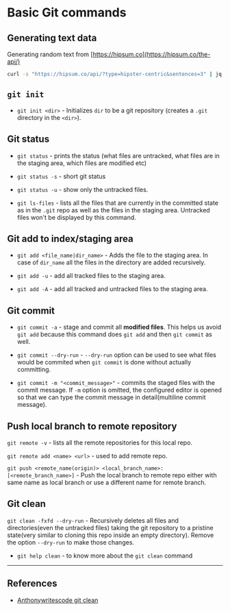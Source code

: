 # Basic Git commands

## Generating text data

Generating random text from [https://hipsum.co](https://hipsum.co/the-api/)

```Bash
curl -s "https://hipsum.co/api/?type=hipster-centric&sentences=3" | jq
```

## `git init`

* `git init <dir>` - Initializes `dir` to be a git repository (creates a `.git` directory in the `<dir>`).

## Git status

* `git status` - prints the status (what files are untracked, what files are in the staging area, which files are modified etc)

* `git status -s` - short git status
* `git status -u` - show only the untracked files.

* `git ls-files` - lists all the files that are currently in the committed state as in the `.git` repo as well as the files in the staging area. Untracked files won't be displayed by this command.

## Git add to index/staging area

* `git add <file_name|dir_name>` - Adds the file to the staging area. In case of `dir_name` all the files in the directory are added recursively.

* `git add -u` - add all tracked files to the staging area.

* `git add -A` - add all tracked and untracked files to the staging area.

## Git commit

* `git commit -a` - stage and commit all **modified files**. This helps us avoid `git add` because this command does `git add` and then `git commit` as well.

* `git commit --dry-run` - `--dry-run` option can be used to see what files would be commited when `git commit` is done without actually committing.

* `git commit -m "<commit_message>"` - commits the staged files with the commit message. If `-m` option is omitted, the configured editor is opened so that we can type the commit message in detail(multiline commit message).

## Push local branch to remote repository

`git remote -v` - lists all the remote repositories for this local repo.

`git remote add <name> <url>` - used to add remote repo.

`git push <remote_name(origin)> <local_branch_name>:[<remote_branch_name>]` - Push the local branch to remote repo either with same name as local branch or use a different name for remote branch.

## Git clean

`git clean -fxfd --dry-run` - Recursively deletes all files and directories(even the untracked files) taking the git repository to a pristine state(very similar to cloning this repo inside an empty directory). Remove the option `--dry-run` to make those changes.

* `git help clean` - to know more about the `git clean` command

---

## References

* [Anthonywritescode git clean](https://www.youtube.com/watch?v=cE9IRYDMoS8)
